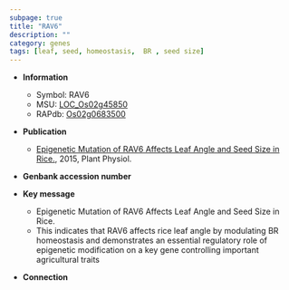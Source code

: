 ```yaml
---
subpage: true
title: "RAV6"
description: ""
category: genes
tags: [leaf, seed, homeostasis,  BR , seed size]
---
```


* **Information**  
    + Symbol: RAV6  
    + MSU: [LOC_Os02g45850](http://rice.plantbiology.msu.edu/cgi-bin/ORF_infopage.cgi?orf=LOC_Os02g45850)  
    + RAPdb: [Os02g0683500](http://rapdb.dna.affrc.go.jp/viewer/gbrowse_details/irgsp1?name=Os02g0683500)  

* **Publication**  
    + [Epigenetic Mutation of RAV6 Affects Leaf Angle and Seed Size in Rice.](http://www.ncbi.nlm.nih.gov/pubmed?term=Epigenetic+Mutation+of+RAV6+Affects+Leaf+Angle+and+Seed+Size+in+Rice.%5BTitle%5D), 2015, Plant Physiol.

* **Genbank accession number**  

* **Key message**  
    + Epigenetic Mutation of RAV6 Affects Leaf Angle and Seed Size in Rice.
    + This indicates that RAV6 affects rice leaf angle by modulating BR homeostasis and demonstrates an essential regulatory role of epigenetic modification on a key gene controlling important agricultural traits

* **Connection**  



